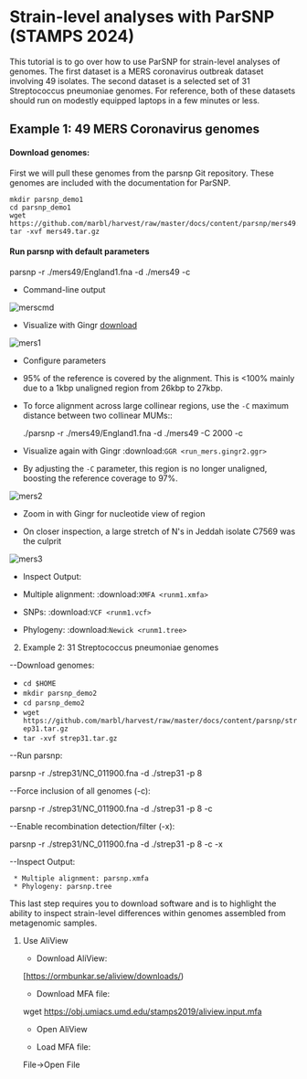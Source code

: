 # Strain-level analyses with ParSNP (STAMPS 2024)


This tutorial is to go over how to use ParSNP for strain-level analyses of genomes. The first dataset is a MERS coronavirus outbreak dataset involving 49 isolates. The second dataset is a selected set of 31 Streptococcus pneumoniae genomes. For reference, both of these datasets should run on modestly equipped laptops in a few minutes or less.

## Example 1: 49 MERS Coronavirus genomes

#### Download genomes: 

First we will pull these genomes from the parsnp Git repository. These genomes are included with the documentation for ParSNP.

```
mkdir parsnp_demo1
cd parsnp_demo1
wget https://github.com/marbl/harvest/raw/master/docs/content/parsnp/mers49.tar.gz
tar -xvf mers49.tar.gz
```

#### Run parsnp with default parameters 

 parsnp -r ./mers49/England1.fna -d ./mers49 -c
 
* Command-line output 

![merscmd](https://github.com/marbl/harvest/raw/master/docs/content/parsnp/run_mers.cmd1.png?raw=true)

* Visualize with Gingr [download](https://github.com/marbl/harvest/raw/master/docs/content/parsnp/run_mers.gingr1.ggr)

![mers1](https://github.com/marbl/harvest/raw/master/docs/content/parsnp/run_mers.gingr1.png?raw=true)

* Configure parameters

 - 95% of the reference is covered by the alignment. This is <100% mainly due to a 1kbp unaligned region from 26kbp to 27kbp.
 - To force alignment across large collinear regions, use the `-C` maximum distance between two collinear MUMs::
 
	./parsnp -r ./mers49/England1.fna -d ./mers49 -C 2000 -c
	
* Visualize again with Gingr :download:`GGR <run_mers.gingr2.ggr>`

 - By adjusting the `-C` parameter, this region is no longer unaligned, boosting the reference coverage to 97%.

![mers2](https://github.com/marbl/harvest/raw/master/docs/content/parsnp/run_mers.gingr2.png?raw=true)

* Zoom in with Gingr for nucleotide view of region

 - On closer inspection, a large stretch of N's in Jeddah isolate C7569 was the culprit
 
![mers3](https://github.com/marbl/harvest/raw/master/docs/content/parsnp/run_mers.gingr3.png?raw=true)
 
* Inspect Output:

 * Multiple alignment: :download:`XMFA <runm1.xmfa>` 
 * SNPs: :download:`VCF <runm1.vcf>`
 * Phylogeny: :download:`Newick <runm1.tree>`

2) <a name="part3e2">Example 2: 31 Streptococcus pneumoniae genomes </a>

 --Download genomes:
* `cd $HOME`
* `mkdir parsnp_demo2`
* `cd parsnp_demo2`
*  `wget https://github.com/marbl/harvest/raw/master/docs/content/parsnp/strep31.tar.gz`
*  `tar -xvf strep31.tar.gz`

 --Run parsnp:
  
parsnp -r ./strep31/NC_011900.fna -d ./strep31 -p 8

 --Force inclusion of all genomes (-c):
  
parsnp -r ./strep31/NC_011900.fna -d ./strep31 -p 8 -c

 --Enable recombination detection/filter (-x):
  
parsnp -r ./strep31/NC_011900.fna -d ./strep31 -p 8 -c -x

 --Inspect Output:
  
	 * Multiple alignment: parsnp.xmfa
	 * Phylogeny: parsnp.tree


This last step requires you to download software and is to highlight the ability to inspect strain-level differences within genomes assembled from metagenomic samples.

1) Use AliView 

    * Download AliView:

    [https://ormbunkar.se/aliview/downloads/)

    * Download MFA file:

    wget https://obj.umiacs.umd.edu/stamps2019/aliview.input.mfa

    * Open AliView
      
    * Load MFA file:

    File->Open File

